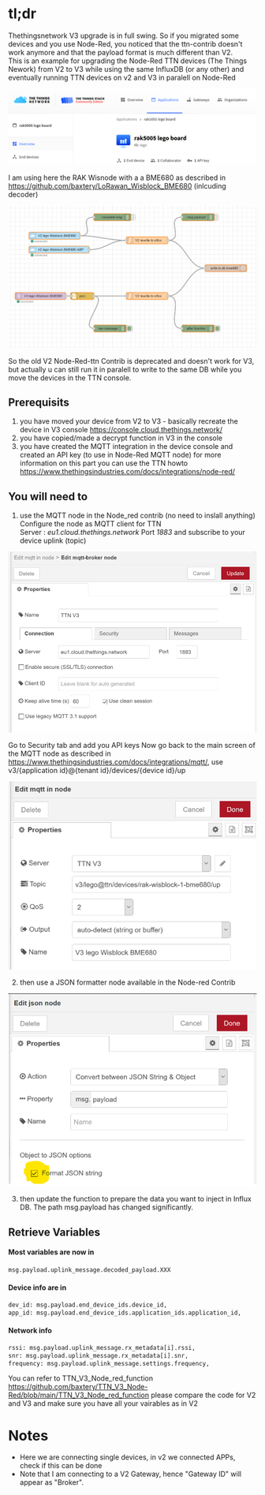 # tl;dr
Thethingsnetwork V3 upgrade is in full swing. So if you migrated some devices and you use Node-Red, you noticed that the ttn-contrib doesn't work anymore and that the payload format is much different than V2.<br>This is an example for upgrading the Node-Red TTN devices (The Things Nework) from V2 to V3 while using the same InfluxDB (or any other) and eventually running TTN devices on v2 and V3 in paralell on Node-Red

![](images/thethingsnetwork_v3_console.png)

I am using here the RAK Wisnode with a a BME680 as described in https://github.com/baxtery/LoRawan_Wisblock_BME680 (inlcuding decoder)

![](images/Node-Red_v2_v3_ttn.png)

So the old V2 Node-Red-ttn Contrib is deprecated and doesn't work for V3, but actually u can still run it in paralell to write to the same DB while you move the devices in the TTN console.

## Prerequisits
1. you have moved your device from V2 to V3 - basically recreate the device in V3 console https://console.cloud.thethings.network/
2. you have copied/made a decrypt function in V3 in the console
3. you have created the MQTT integration in the device console and created an API key (to use in Node-Red MQTT node)
 for more information on this part you can use the TTN howto https://www.thethingsindustries.com/docs/integrations/node-red/

## You will need to

1. use the MQTT node in the Node_red contrib (no need to inslall anything)
Configure the node as MQTT client for TTN<br>Server : *eu1.cloud.thethings.network* Port *1883* and subscribe to your device uplink (topic)

![](images/create_mqtt_broker_api_keys.png)

Go to Security tab and add you API keys
Now go back to the main screen of the MQTT node
as described in https://www.thethingsindustries.com/docs/integrations/mqtt/, use
	v3/{application id}@{tenant id}/devices/{device id}/up

![](images/create_mqtt_broker_ttn_v3_up.png)

2. then use a JSON formatter node available in the Node-red Contrib

![](images/Json_node.png)

3. then update the function to prepare the data you want to inject in Influx DB. The path msg.payload has changed significantly.

## Retrieve Variables
#### Most variables are now in
	msg.payload.uplink_message.decoded_payload.XXX
#### Device info are in
	dev_id: msg.payload.end_device_ids.device_id,
	app_id: msg.payload.end_device_ids.application_ids.application_id,
#### Network info
	rssi: msg.payload.uplink_message.rx_metadata[i].rssi,
	snr: msg.payload.uplink_message.rx_metadata[i].snr,
	frequency: msg.payload.uplink_message.settings.frequency,

You can refer to TTN_V3_Node_red_function https://github.com/baxtery/TTN_V3_Node-Red/blob/main/TTN_V3_Node_red_function
please compare the code for V2 and V3 and make sure you have all your vairables as in V2

# Notes
- Here we are connecting single devices, in v2 we connected APPs, check if this can be done
- Note that I am connecting to a V2 Gateway, hence "Gateway ID" will appear as "Broker". 
